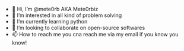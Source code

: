 - 👋 Hi, I’m @mete0rb AKA Mete0rbiz  
- 👀 I’m interested in all kind of problem solving
- 🌱 I’m currently learning python 
- 💞️ I’m looking to collaborate on open-source softwares
- 📫 How to reach me you cna reach me via my email if you know you know!

<!---
mete0rb/mete0rb is a ✨ special ✨ repository because its `README.md` (this file) appears on your GitHub profile.
You can click the Preview link to take a look at your changes.
--->
